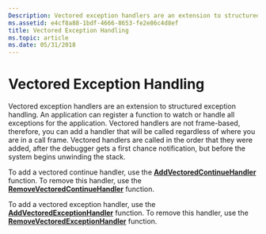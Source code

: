 ```yaml
---
Description: Vectored exception handlers are an extension to structured exception handling.
ms.assetid: e4cf8a88-1bdf-4666-8653-fe2e86c4d8ef
title: Vectored Exception Handling
ms.topic: article
ms.date: 05/31/2018
---
```


# Vectored Exception Handling

Vectored exception handlers are an extension to structured exception handling. An application can register a function to watch or handle all exceptions for the application. Vectored handlers are not frame-based, therefore, you can add a handler that will be called regardless of where you are in a call frame. Vectored handlers are called in the order that they were added, after the debugger gets a first chance notification, but before the system begins unwinding the stack.

To add a vectored continue handler, use the [**AddVectoredContinueHandler**](https://msdn.microsoft.com/library/ms679273(v=VS.85).aspx) function. To remove this handler, use the [**RemoveVectoredContinueHandler**](https://msdn.microsoft.com/library/ms680567(v=VS.85).aspx) function.

To add a vectored exception handler, use the [**AddVectoredExceptionHandler**](https://msdn.microsoft.com/library/ms679274(v=VS.85).aspx) function. To remove this handler, use the [**RemoveVectoredExceptionHandler**](https://msdn.microsoft.com/library/ms680571(v=VS.85).aspx) function.

 

 



